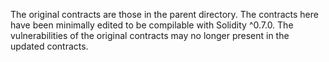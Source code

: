 The original contracts are those in the parent directory.
The contracts here have been minimally edited to be compilable with Solidity ^0.7.0.
The vulnerabilities of the original contracts may no longer present in the updated contracts.
